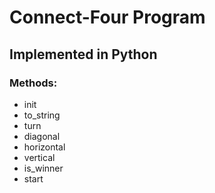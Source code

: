 # Connect-Four Program

## Implemented in Python

### Methods:

* init
* to_string
* turn
* diagonal
* horizontal
* vertical
* is_winner
* start
